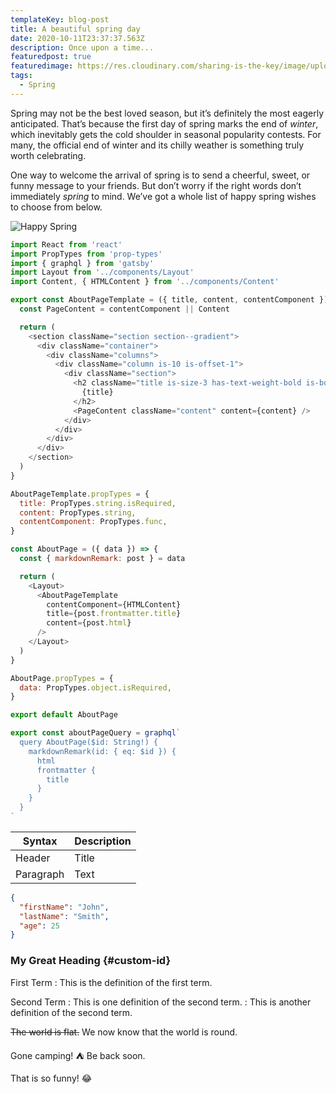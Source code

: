 ```yaml
---
templateKey: blog-post
title: A beautiful spring day
date: 2020-10-11T23:37:37.563Z
description: Once upon a time...
featuredpost: true
featuredimage: https://res.cloudinary.com/sharing-is-the-key/image/upload/v1602455011/sample.jpg
tags:
  - Spring
---
```

Spring may not be the best loved season, but it’s definitely the most eagerly anticipated. That’s because the first day of spring marks the end of *winter*, which inevitably gets the cold shoulder in seasonal popularity contests. For many, the official end of winter and its chilly weather is something truly worth celebrating.

One way to welcome the arrival of spring is to send a cheerful, sweet, or funny message to your friends. But don’t worry if the right words don’t immediately *spring* to mind. We’ve got a whole list of happy spring wishes to choose from below.

![Happy Spring](https://allwording.com/wp-content/uploads/2020/01/happy-spring-pin-400.png)

```javascript
import React from 'react'
import PropTypes from 'prop-types'
import { graphql } from 'gatsby'
import Layout from '../components/Layout'
import Content, { HTMLContent } from '../components/Content'

export const AboutPageTemplate = ({ title, content, contentComponent }) => {
  const PageContent = contentComponent || Content

  return (
    <section className="section section--gradient">
      <div className="container">
        <div className="columns">
          <div className="column is-10 is-offset-1">
            <div className="section">
              <h2 className="title is-size-3 has-text-weight-bold is-bold-light">
                {title}
              </h2>
              <PageContent className="content" content={content} />
            </div>
          </div>
        </div>
      </div>
    </section>
  )
}

AboutPageTemplate.propTypes = {
  title: PropTypes.string.isRequired,
  content: PropTypes.string,
  contentComponent: PropTypes.func,
}

const AboutPage = ({ data }) => {
  const { markdownRemark: post } = data

  return (
    <Layout>
      <AboutPageTemplate
        contentComponent={HTMLContent}
        title={post.frontmatter.title}
        content={post.html}
      />
    </Layout>
  )
}

AboutPage.propTypes = {
  data: PropTypes.object.isRequired,
}

export default AboutPage

export const aboutPageQuery = graphql`
  query AboutPage($id: String!) {
    markdownRemark(id: { eq: $id }) {
      html
      frontmatter {
        title
      }
    }
  }
`

```
| Syntax      | Description |
| ----------- | ----------- |
| Header      | Title       |
| Paragraph   | Text        |

```json
{
  "firstName": "John",
  "lastName": "Smith",
  "age": 25
}
```

### My Great Heading {#custom-id}

First Term
: This is the definition of the first term.

Second Term
: This is one definition of the second term.
: This is another definition of the second term.

~~The world is flat.~~ We now know that the world is round.

Gone camping! :tent: Be back soon.

That is so funny! :joy:



